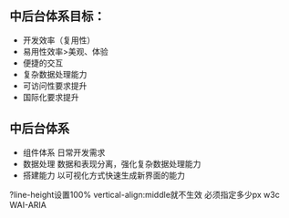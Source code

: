 ## 中后台体系目标：

* 开发效率（复用性）
* 易用性效率>美观、体验
* 便捷的交互
* 复杂数据处理能力
* 可访问性要求提升
* 国际化要求提升

## 中后台体系

* 组件体系 日常开发需求
* 数据处理 数据和表现分离，强化复杂数据处理能力
* 搭建能力 以可视化方式快速生成新界面的能力

?line-height设置100% vertical-align:middle就不生效 必须指定多少px
w3c WAI-ARIA